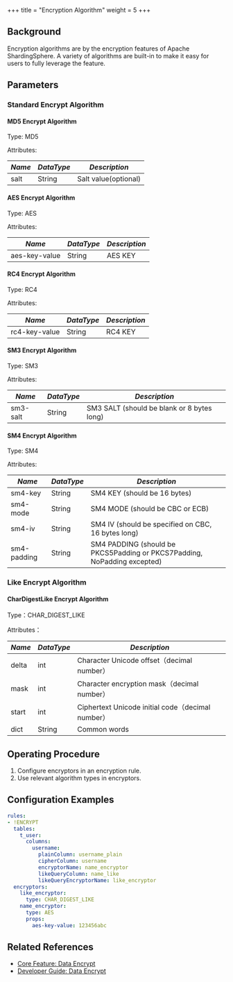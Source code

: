+++
title = "Encryption Algorithm"
weight = 5
+++

## Background

Encryption algorithms are by the encryption features of Apache ShardingSphere. A variety of algorithms are built-in to make it easy for users to fully leverage the feature.

## Parameters

### Standard Encrypt Algorithm

#### MD5 Encrypt Algorithm

Type: MD5

Attributes:

| *Name* | *DataType* | *Description*        |
|--------| ---------- |----------------------|
| salt   | String     | Salt value(optional) |

#### AES Encrypt Algorithm

Type: AES

Attributes:

| *Name*        | *DataType* | *Description* |
| ------------- | ---------- | ------------- |
| aes-key-value | String     | AES KEY       |

#### RC4 Encrypt Algorithm

Type: RC4

Attributes:

| *Name*        | *DataType* | *Description* |
| ------------- | ---------- | ------------- |
| rc4-key-value | String     | RC4 KEY       |

#### SM3 Encrypt Algorithm

Type: SM3

Attributes:

| *Name*        | *DataType* | *Description* |
| ------------- | ---------- | ------------- |
| sm3-salt      | String     | SM3 SALT (should be blank or 8 bytes long)      |

#### SM4 Encrypt Algorithm

Type: SM4

Attributes:

| *Name*        | *DataType* | *Description* |
| ------------- | ---------- | ------------- |
| sm4-key       | String     | SM4 KEY (should be 16 bytes) |
| sm4-mode      | String     | SM4 MODE (should be CBC or ECB) |
| sm4-iv        | String     | SM4 IV (should be specified on CBC, 16 bytes long)|
| sm4-padding   | String     | SM4 PADDING (should be PKCS5Padding or PKCS7Padding, NoPadding excepted)|

### Like Encrypt Algorithm

#### CharDigestLike Encrypt Algorithm

Type：CHAR_DIGEST_LIKE

Attributes：

| *Name* | *DataType* | *Description*                                   |
| -------- | ------------ | ------------------------------------------------- |
| delta    | int          | Character Unicode offset（decimal number）        |
| mask     | int          | Character encryption mask（decimal number）       |
| start    | int          | Ciphertext Unicode initial code（decimal number） |
| dict     | String       | Common words                                      |

## Operating Procedure
1. Configure encryptors in an encryption rule.
2. Use relevant algorithm types in encryptors.

## Configuration Examples
```yaml
rules:
- !ENCRYPT
  tables:
    t_user:
      columns:
        username:
          plainColumn: username_plain
          cipherColumn: username
          encryptorName: name_encryptor
          likeQueryColumn: name_like
          likeQueryEncryptorName: like_encryptor
  encryptors:
    like_encryptor:
      type: CHAR_DIGEST_LIKE
    name_encryptor:
      type: AES
      props:
        aes-key-value: 123456abc
```

## Related References
- [Core Feature: Data Encrypt](/en/features/encrypt/)
- [Developer Guide: Data Encrypt](/en/dev-manual/encrypt/)
